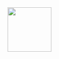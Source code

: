 
<div align="center">
  <img src="https://i.imgur.com/wCbRXlu.png" width="100">
 </div>
<div align="center">
</div>
